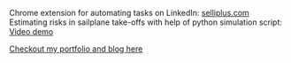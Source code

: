 Chrome extension for automating tasks on LinkedIn: <a href="https://selliplus.com/">selliplus.com</a>
Estimating risks in sailplane take-offs with help of python simulation script: <a href="https://www.youtube.com/watch?v=Yky1hlz4Aqs">Video demo</a>

[Checkout my portfolio and blog here](https://konrad48.github.io/konrad48-dev-blog/)

<!---
Konrad48/Konrad48 is a ✨ special ✨ repository because its `README.md` (this file) appears on your GitHub profile.
You can click the Preview link to take a look at your changes.
--->

